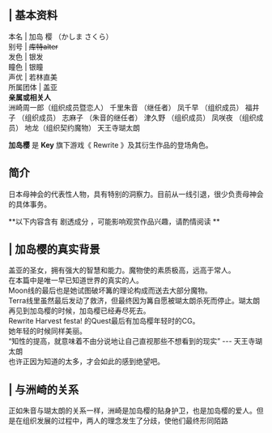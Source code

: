 |  **基本资料**  
---  
本名  |  加岛 樱 （かしま さくら）   
别号  |  ~~库特alter~~  
发色  |  银发   
瞳色  |  银瞳   
声优  |  若林直美   
所属团体  |  盖亚   
**亲属或相关人**  
洲崎周一郎（组织成员暨恋人）  千里朱音  （继任者）  凤千早  （组织成员）  福井子  （组织成员）  志麻子  （朱音的继任者）  津久野
（组织成员）  凤咲夜  （组织成员）  地龙（组织契约魔物）  天王寺瑚太朗  
  
**加岛樱** 是 **Key** 旗下游戏《  Rewrite  》及其衍生作品的登场角色。

##  简介

日本母神会的代表性人物，具有特别的洞察力。目前从一线引退，很少负责母神会的具体事务。

**以下内容含有 剧透成分  ，可能影响观赏作品兴趣，请酌情阅读 **

|  加岛樱的真实背景  
---  
盖亚的圣女，拥有强大的智慧和能力。魔物使的素质极高，远高于常人。 </br> 在本篇中是唯一早已知道世界的真实的人。 </br>
Moon线的最后也是她试图破坏篝的理论构成而送去大部分魔物。 </br>
Terra线里虽然最后发动了救济，但最终因为篝自愿被瑚太朗杀死而停止。瑚太朗再见到加岛樱的时候，加岛樱已经寿尽死去。 </br> Rewrite
Harvest festa! 的Quest最后有加岛樱年轻时的CG。 </br> 她年轻的时候同样美丽。 </br>
“知性的提高，就意味着不由分说地让自己直视那些不想看到的现实” --- 天王寺瑚太朗 </br> 也许正因为知道的太多，才会如此的感到绝望吧。 </br>  
  
|  与洲崎的关系  
---  
正如朱音与瑚太朗的关系一样，洲崎是加岛樱的贴身护卫，也是加岛樱的爱人。但是在组织发展的过程中，两人的理念发生了分歧，使他们最终形同陌路 </br>


